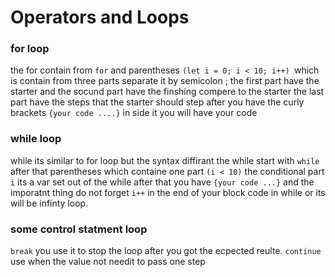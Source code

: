 # Operators and Loops

### for loop
the for contain from `for` and parentheses `(let i = 0; i < 10; i++) `which is contain from three parts separate it by semicolon ;  the first part have the starter and the socund part have the finshing compere to the starter the last part have the steps that the starter should step after you have the curly brackets `{your code ....}` in side it you will have your code

### while loop
while its similar to for loop but the syntax diffirant the while start with `while` after that parentheses which containe  one part `(i < 10)` the conditional part `i` its a var set out of the while after that you have `{your code ...}` and the imporatnt thing do not forget `i++` in the end of your block code in while or its will be infinty loop.

### some control statment loop

`break` you use it to stop the loop after you got the ecpected reulte.
`continue` use when the value not needit to pass one step

